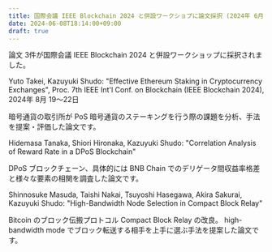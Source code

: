 ```yaml
---
title: 国際会議 IEEE Blockchain 2024 と併設ワークショプに論文採択 (2024年 6月)
date: 2024-06-08T18:14:00+09:00
draft: true
---
```

論文 3件が国際会議 IEEE Blockchain 2024 と併設ワークショップに採択されました。

Yuto Takei, Kazuyuki Shudo:
"Effective Ethereum Staking in Cryptocurrency Exchanges",
Proc. 7th IEEE Int'l Conf. on Blockchain (IEEE Blockchain 2024),
2024年 8月 19～22日

暗号通貨の取引所が PoS 暗号通貨のステーキングを行う際の課題を分析、手法を提案・評価した論文です。

Hidemasa Tanaka, Shiori Hironaka, Kazuyuki Shudo:
"Correlation Analysis of Reward Rate in a DPoS Blockchain"

DPoS ブロックチェーン、具体的には BNB Chain でのデリゲータ間収益率格差と様々な要素の相関を調査した論文です。

Shinnosuke Masuda, Taishi Nakai, Tsuyoshi Hasegawa, Akira Sakurai, Kazuyuki Shudo:
"High-Bandwidth Node Selection in Compact Block Relay"

Bitcoin のブロック伝搬プロトコル Compact Block Relay の改良。 high-bandwidth mode でブロック転送する相手を上手に選ぶ手法を提案した論文です。
